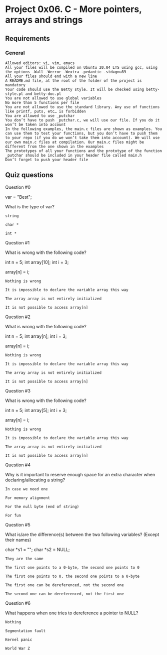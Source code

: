 # Project 0x06. C - More pointers, arrays and strings

## Requirements

### General

    Allowed editors: vi, vim, emacs
    All your files will be compiled on Ubuntu 20.04 LTS using gcc, using the options -Wall -Werror -Wextra -pedantic -std=gnu89
    All your files should end with a new line
    A README.md file, at the root of the folder of the project is mandatory
    Your code should use the Betty style. It will be checked using betty-style.pl and betty-doc.pl
    You are not allowed to use global variables
    No more than 5 functions per file
    You are not allowed to use the standard library. Any use of functions like printf, puts, etc… is forbidden
    You are allowed to use _putchar
    You don’t have to push _putchar.c, we will use our file. If you do it won’t be taken into account
    In the following examples, the main.c files are shown as examples. You can use them to test your functions, but you don’t have to push them to your repo (if you do we won’t take them into account). We will use our own main.c files at compilation. Our main.c files might be different from the one shown in the examples
    The prototypes of all your functions and the prototype of the function _putchar should be included in your header file called main.h
    Don’t forget to push your header file

## Quiz questions

Question #0

var = "Best";

What is the type of var?

    string

    char *

    int *

Question #1

What is wrong with the following code?

int n = 5;
int array[10];
int i = 3;

array[n] = i;

    Nothing is wrong

    It is impossible to declare the variable array this way

    The array array is not entirely initialized

    It is not possible to access array[n]

Question #2

What is wrong with the following code?

int n = 5;
int array[n];
int i = 3;

array[n] = i;

    Nothing is wrong

    It is impossible to declare the variable array this way

    The array array is not entirely initialized

    It is not possible to access array[n]

Question #3

What is wrong with the following code?

int n = 5;
int array[5];
int i = 3;

array[n] = i;

    Nothing is wrong

    It is impossible to declare the variable array this way

    The array array is not entirely initialized

    It is not possible to access array[n]

Question #4

Why is it important to reserve enough space for an extra character when declaring/allocating a string?

    In case we need one

    For memory alignment

    For the null byte (end of string)

    For fun

Question #5

What is/are the difference(s) between the two following variables? (Except their names)

char *s1 = "";
char *s2 = NULL;

    They are the same

    The first one points to a 0-byte, the second one points to 0

    The first one points to 0, the second one points to a 0-byte

    The first one can be dereferenced, not the second one

    The second one can be dereferenced, not the first one

Question #6

What happens when one tries to dereference a pointer to NULL?

    Nothing

    Segmentation fault

    Kernel panic

    World War Z
